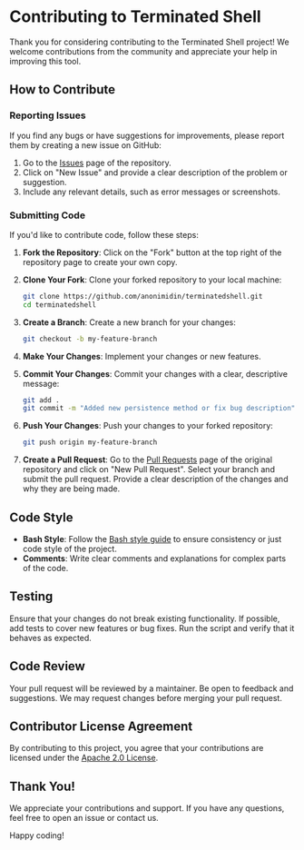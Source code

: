 # Contributing to Terminated Shell

Thank you for considering contributing to the Terminated Shell project! We welcome contributions from the community and appreciate your help in improving this tool.

## How to Contribute

### Reporting Issues

If you find any bugs or have suggestions for improvements, please report them by creating a new issue on GitHub:

1. Go to the [Issues](https://github.com/anonimidin/terminatedshell/issues) page of the repository.
2. Click on "New Issue" and provide a clear description of the problem or suggestion.
3. Include any relevant details, such as error messages or screenshots.

### Submitting Code

If you'd like to contribute code, follow these steps:

1. **Fork the Repository**: Click on the "Fork" button at the top right of the repository page to create your own copy.

2. **Clone Your Fork**: Clone your forked repository to your local machine:
    ```bash
    git clone https://github.com/anonimidin/terminatedshell.git
    cd terminatedshell
    ```

3. **Create a Branch**: Create a new branch for your changes:
    ```bash
    git checkout -b my-feature-branch
    ```

4. **Make Your Changes**: Implement your changes or new features.

5. **Commit Your Changes**: Commit your changes with a clear, descriptive message:
    ```bash
    git add .
    git commit -m "Added new persistence method or fix bug description"
    ```

6. **Push Your Changes**: Push your changes to your forked repository:
    ```bash
    git push origin my-feature-branch
    ```

7. **Create a Pull Request**: Go to the [Pull Requests](https://github.com/anonimidin/terminatedshell/pulls) page of the original repository and click on "New Pull Request". Select your branch and submit the pull request. Provide a clear description of the changes and why they are being made.

## Code Style

- **Bash Style**: Follow the [Bash style guide](https://google.github.io/styleguide/shellguide.html) to ensure consistency or just code style of the project.
- **Comments**: Write clear comments and explanations for complex parts of the code.

## Testing

Ensure that your changes do not break existing functionality. If possible, add tests to cover new features or bug fixes. Run the script and verify that it behaves as expected.

## Code Review

Your pull request will be reviewed by a maintainer. Be open to feedback and suggestions. We may request changes before merging your pull request.

## Contributor License Agreement

By contributing to this project, you agree that your contributions are licensed under the [Apache 2.0 License](https://www.apache.org/licenses/LICENSE-2.0).

## Thank You!

We appreciate your contributions and support. If you have any questions, feel free to open an issue or contact us.

Happy coding!

